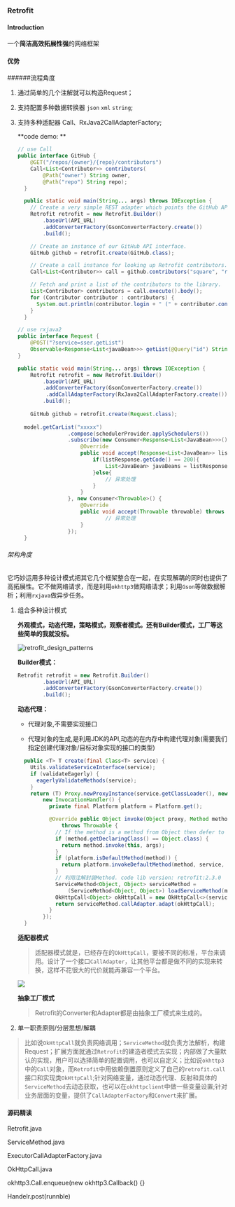 ### Retrofit

#### Introduction

一个**简洁高效拓展性强**的网络框架

#### 优势

######流程角度

1. 通过简单的几个注解就可以构造Request；

2. 支持配置多种数据转换器 `json` `xml` `string`;

3. 支持多种适配器 Call、RxJava2CallAdapterFactory;

   **code demo: **

   ```java
   // use Call 
   public interface GitHub {
       @GET("/repos/{owner}/{repo}/contributors")
       Call<List<Contributor>> contributors(
           @Path("owner") String owner,
           @Path("repo") String repo);
     }
   
     public static void main(String... args) throws IOException {
       // Create a very simple REST adapter which points the GitHub API.
       Retrofit retrofit = new Retrofit.Builder()
           .baseUrl(API_URL)
           .addConverterFactory(GsonConverterFactory.create())
           .build();
   
       // Create an instance of our GitHub API interface.
       GitHub github = retrofit.create(GitHub.class);
   
       // Create a call instance for looking up Retrofit contributors.
       Call<List<Contributor>> call = github.contributors("square", "retrofit");
   
       // Fetch and print a list of the contributors to the library.
       List<Contributor> contributors = call.execute().body();
       for (Contributor contributor : contributors) {
         System.out.println(contributor.login + " (" + contributor.contributions + ")");
       }
     }
   
   // use rxjava2
   public interface Request {
       @POST("?service=sser.getList")
       Observable<Response<List<javaBean>>> getList(@Query("id") String id);
   }
   
   public static void main(String... args) throws IOException {
       Retrofit retrofit = new Retrofit.Builder()
           .baseUrl(API_URL)
           .addConverterFactory(GsonConverterFactory.create())
         	.addCallAdapterFactory(RxJava2CallAdapterFactory.create())  // 重要!
           .build();
     
       GitHub github = retrofit.create(Request.class);
   		
     model.getCarList("xxxxx")
                   .compose(schedulerProvider.applySchedulers())
                   .subscribe(new Consumer<Response<List<JavaBean>>>() {
                       @Override
                       public void accept(Response<List<JavaBean>> listResponse) throws Exception {
                           if(listResponse.getCode() == 200){
                               List<JavaBean> javaBeans = listResponse.getData();
                           }else{
                               // 异常处理
                           }
                       }
                   }, new Consumer<Throwable>() {
                       @Override
                       public void accept(Throwable throwable) throws Exception {
                               // 异常处理
                       }
                   });
     }
   ```

###### 架构角度

它巧妙运用多种设计模式把其它几个框架整合在一起，在实现解耦的同时也提供了高拓展性。它不做网络请求，而是利用`okhttp3`做网络请求；利用`Gson`等做数据解析；利用`rxjava`做异步任务。

1. 组合多种设计模式

   **外观模式，动态代理，策略模式，观察者模式。还有Builder模式，工厂等这些简单的我就没标。**

   ![retrofit_design_patterns](images/retrofit_design_patterns.png)

   **Builder模式：**

   ```java
   Retrofit retrofit = new Retrofit.Builder()
           .baseUrl(API_URL)
           .addConverterFactory(GsonConverterFactory.create())
           .build();
   ```

   **动态代理：**

   - 代理对象,不需要实现接口

   - 代理对象的生成,是利用JDK的API,动态的在内存中构建代理对象(需要我们指定创建代理对象/目标对象实现的接口的类型)

   ```java
     public <T> T create(final Class<T> service) {
       Utils.validateServiceInterface(service);
       if (validateEagerly) {
         eagerlyValidateMethods(service);
       }
       return (T) Proxy.newProxyInstance(service.getClassLoader(), new Class<?>[] { service },
           new InvocationHandler() {
             private final Platform platform = Platform.get();
   
             @Override public Object invoke(Object proxy, Method method, @Nullable Object[] args)
                 throws Throwable {
               // If the method is a method from Object then defer to normal invocation.
               if (method.getDeclaringClass() == Object.class) {
                 return method.invoke(this, args);
               }
               if (platform.isDefaultMethod(method)) {
                 return platform.invokeDefaultMethod(method, service, proxy, args);
               }
               // 利用注解封装Method. code lib version: retrofit:2.3.0
               ServiceMethod<Object, Object> serviceMethod =
                   (ServiceMethod<Object, Object>) loadServiceMethod(method);
               OkHttpCall<Object> okHttpCall = new OkHttpCall<>(serviceMethod, args);
               return serviceMethod.callAdapter.adapt(okHttpCall);
             }
           });
     }
   ```

   **适配器模式**

   > 适配器模式就是，已经存在的`OkHttpCall`，要被不同的标准，平台来调用。设计了一个接口`CallAdapter`，让其他平台都是做不同的实现来转换，这样不花很大的代价就能再兼容一个平台。

   ![](images/retrofit_adapters.png)

   **抽象工厂模式**

   >  Retrofit的Converter和Adapter都是由抽象工厂模式来生成的。

2. 单一职责原则/分层思想/解耦

> ​	比如说`OkHttpCall`就负责网络调用；`ServiceMethod`就负责方法解析，构建Request；扩展方面就通过`Retrofit`的建造者模式去实现；内部做了大量默认的实现，用户可以选择简单的配置调用，也可以自定义；
> ​	比如说`okhttp3`中的`Call`对象，而`Retrofit`中用依赖倒置原则定义了自己的`retrofit.call`接口和实现类`OkHttpCall`;针对网络变量，通过动态代理、反射和具体的`ServiceMethod`去动态获取，也可以在`okhttpclient`中做一些变量设置;针对业务层面的变量，提供了`CallAdapterFactory`和`Convert`来扩展。

#### 源码精读

Retrofit.java 

ServiceMethod.java

ExecutorCallAdapterFactory.java

OkHttpCall.java

okhttp3.Call.enqueue(new okhttp3.Callback() {}

Handelr.post(runnble)